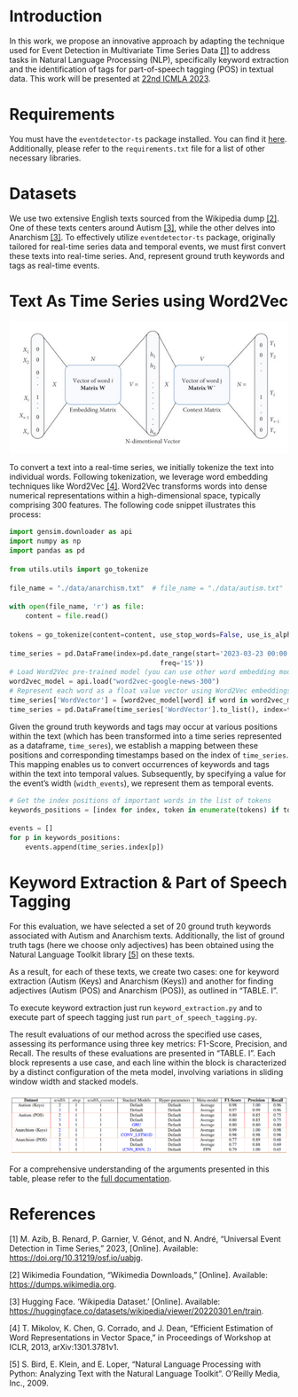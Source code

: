 #   Introduction
In this work, we propose an innovative approach by adapting the technique used for Event Detection in Multivariate Time Series Data [[1]](#1) to address tasks in Natural Language Processing (NLP), specifically keyword extraction and the identification of tags for part-of-speech tagging (POS) in textual data. This work will be presented at [22nd ICMLA 2023](https://www.icmla-conference.org/icmla23/).

# Requirements
You must have the `eventdetector-ts` package installed. You can find it [here](https://pypi.org/project/eventdetector-ts/). Additionally, please refer to the `requirements.txt` file for a list of other necessary libraries.

# Datasets
We use two extensive English texts sourced from the Wikipedia dump [[2]](#2). One of these texts centers around Autism [[3]](#3), while the other delves into Anarchism [[3]](#3). To effectively utilize `eventdetector-ts`  package, originally tailored for real-time series data and temporal events, we must first convert these texts into real-time series.
And, represent ground truth keywords and tags as real-time events.

# Text As Time Series using Word2Vec
![Word2Vec](https://raw.githubusercontent.com/menouarazib/InformationRetrievalInNLP/master/images/Word2vec-embedding.png)

To convert a text into a real-time series, we initially tokenize the text into individual words. Following tokenization, we leverage word embedding techniques like Word2Vec [[4]](#4). Word2Vec transforms words into dense numerical representations within a high-dimensional space, typically comprising 300 features.
The following code snippet illustrates this process:
```python
import gensim.downloader as api
import numpy as np
import pandas as pd

from utils.utils import go_tokenize

file_name = "./data/anarchism.txt"  # file_name = "./data/autism.txt"

with open(file_name, 'r') as file:
    content = file.read()

tokens = go_tokenize(content=content, use_stop_words=False, use_is_alpha=False)

time_series = pd.DataFrame(index=pd.date_range(start='2023-03-23 00:00:00', periods=len(tokens),
                                      freq='1S'))
# Load Word2Vec pre-trained model (you can use other word embedding models too)
word2vec_model = api.load("word2vec-google-news-300")
# Represent each word as a float value vector using Word2Vec embeddings
time_series['WordVector'] = [word2vec_model[word] if word in word2vec_model else np.zeros(300) for word in tokens]
time_series = pd.DataFrame(time_series['WordVector'].to_list(), index=time_series.index, columns=[f'WordVector_{i + 1}' for i in range(300)])
```

Given the ground truth keywords and tags may occur at various positions within the text (which has been transformed into a time series represented as a dataframe, `time_seres`), we establish a mapping between these positions and corresponding timestamps based on the index of `time_series`. This mapping enables us to convert occurrences of keywords and tags within the text into temporal values. Subsequently, by specifying a value for the event’s width (`width_events`), we represent them as temporal events.
```python
# Get the index positions of important words in the list of tokens
keywords_positions = [index for index, token in enumerate(tokens) if token in keywords]

events = []
for p in keywords_positions:
    events.append(time_series.index[p])
```

# Keyword Extraction & Part of Speech Tagging
For this evaluation, we have selected a set of 20 ground truth keywords associated with Autism and Anarchism texts. Additionally, the list of ground truth tags (here we choose only adjectives) has been obtained using the Natural Language Toolkit library [[5]](#5) on these texts.

As a result, for each of these texts, we create two cases: one for keyword extraction (Autism (Keys) and Anarchism (Keys)) and another for finding adjectives (Autism (POS) and Anarchism (POS)), as outlined in “TABLE. I”.

To execute keyword extraction just run `keyword_extraction.py` and to execute part of speech tagging just run `part_of_speech_tagging.py`.

The result evaluations of our method across the specified use cases, assessing its performance using three key metrics: F1-Score, Precision, and Recall. The results of these evaluations are presented in “TABLE. I”. Each block represents a use case, and each line within the block is characterized by a distinct configuration of the meta model, involving variations in sliding window width and stacked models.

![TABLE. I](https://raw.githubusercontent.com/menouarazib/InformationRetrievalInNLP/master/images/Results.png)

For a comprehensive understanding of the arguments presented in this table, please refer to the [full documentation](https://github.com/menouarazib/eventdetector#documentation).
# References
<a id="1"> [1] M. Azib, B. Renard, P. Garnier, V. Génot, and N. André, “Universal Event Detection in Time Series,” 2023, [Online]. Available: https://doi.org/10.31219/osf.io/uabjg.
</a>

<a id="2"> [2] Wikimedia Foundation, “Wikimedia Downloads,” [Online]. Available: https://dumps.wikimedia.org.
</a>

<a id="3"> [3] Hugging Face. ‘Wikipedia Dataset.’ [Online]. Available: https://huggingface.co/datasets/wikipedia/viewer/20220301.en/train.
</a>

<a id="4"> [4] T. Mikolov, K. Chen, G. Corrado, and J. Dean, “Efficient Estimation of Word Representations in Vector Space,” in Proceedings of Workshop at ICLR, 2013, arXiv:1301.3781v1.
</a>

<a id="5"> [5] S. Bird, E. Klein, and E. Loper, “Natural Language Processing with Python: Analyzing Text with the Natural Language Toolkit”. O’Reilly Media, Inc., 2009.
</a>
